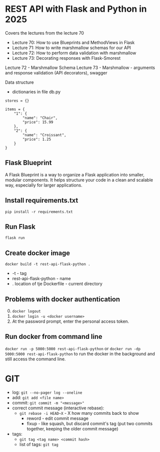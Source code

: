 # REST API with Flask and Python in 2025
Covers the lectures from the lecture 70
- Lecture 70: How to use Blueprints and MethodViews in Flask
- Lecture 71: How to write marshmallow schemas for our API
- Lecture 72: How to perform data validation with marshmallow
- Lecture 73: Decorating responses with Flask-Smorest

Lecture 72 - Marshmallow Schema 
Lecture 73 - Marshmallow  - arguments and response validation (API decorators), swagger 

Data structure
- dictionaries in file db.py

``` 
stores = {}
```

``` 
items = {
    "1": {
        "name": "Chair",
        "price": 15.99
    },
    "2": {
        "name": "Croissant",
        "price": 1.25
    }
}
```

## Flask Blueprint
A Flask Blueprint is a way to organize a Flask application into smaller, modular components. It helps structure your code in a clean and scalable way, especially for larger applications.

## Install requirements.txt
 `pip install -r requirements.txt`
 
## Run Flask
`flask run`

## Create docker image
 `docker build -t rest-api-flask-python .`
 - -t - tag
 - rest-api-flask-python - name
 - . location of tje Dockerfile - current directory

## Problems with docker authentication
0. `docker logout`
1. `docker login -u <docker username>`
2. At the password prompt, enter the personal access token.

## Run docker from command line
 `docker run -p 5000:5000 rest-api-flask-python`
or 
`docker run -dp 5000:5000 rest-api-flask-python`
to run the docker in the background and still access the command line. 


# GIT 
- log: `git --no-pager log --oneline`
- add: `git add <file name>`
- commit: `git commit -m "<message>"`
- correct commit message (interactive rebase): 
  - `git rebase -i HEAD~X` - X how many commits back to show
    - reword - edit commit message
    - fixup - like squash, but discard commit's tag (put two commits together, keeping the older commit message)
- tags: 
  - `git tag <tag name> <commit hash>`
  - list of tags: `git tag`

